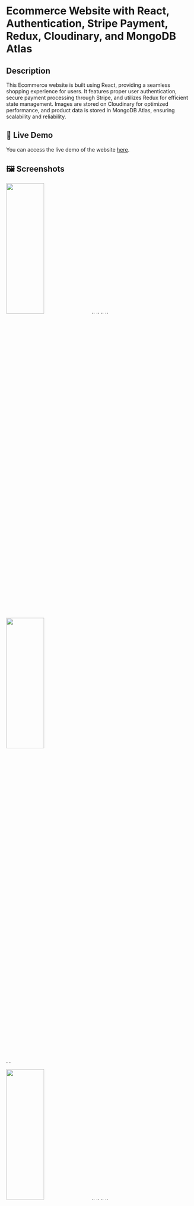 

# Ecommerce Website with React, Authentication, Stripe Payment, Redux, Cloudinary, and MongoDB Atlas
## Description

This Ecommerce website is built using React, providing a seamless shopping experience for users. It features proper user authentication, secure payment processing through Stripe, and utilizes Redux for efficient state management. Images are stored on Cloudinary for optimized performance, and product data is stored in MongoDB Atlas, ensuring scalability and reliability.

## 🚀 Live Demo

You can access the live demo of the website [here](https://your-ecommerce-website-demo-url.com).

## 🖼️ Screenshots
<p float="left">
<img src="https://github.com/Rishav2k21/Ecommerce/assets/98807848/f0bc72b0-0721-44d5-8714-7be634b98825"  width="45%" height="30%">
  .. 
  ..
  ..
  ..

<img src="https://github.com/Rishav2k21/Ecommerce/assets/98807848/3256d3eb-7913-494f-bdb5-8969d75ecdb9"  width="45%" height="30%">
</p>
.
.
<p float="left">
<img src="https://github.com/Rishav2k21/Ecommerce/assets/98807848/2771d1d4-cb09-4cc9-9afb-af299917c2da"  width="45%" height="30%">
  .. 
  ..
  ..
  ..

<img src="https://github.com/Rishav2k21/Ecommerce/assets/98807848/72b95b3f-2c8a-470d-b5a0-5694ed75f845"  width="45%" height="30%">
</p>
.
.
<p float="left">
<img src="https://github.com/Rishav2k21/Ecommerce/assets/98807848/d70751e9-d73b-4933-988f-6a194978f7aa"  width="45%" height="30%">
  .. 
  ..
  ..
  ..

<img src="https://github.com/Rishav2k21/Ecommerce/assets/98807848/e8f24198-eaff-4705-98d9-de7ee6951a63"  width="45%" height="30%">
</p>
.
.
<p float="left">
<img src="https://github.com/Rishav2k21/Ecommerce/assets/98807848/75462491-9d82-4823-956e-fd9b4a64d91c"  width="45%" height="30%">
  .. 
  ..
  ..
  ..

<img src="https://github.com/Rishav2k21/Ecommerce/assets/98807848/56ddf159-316e-4129-8537-1486f789d5fb"  width="45%" height="30%">
</p>
.
.
<p float="left">
<img src="https://github.com/Rishav2k21/Ecommerce/assets/98807848/1af1e040-e24a-4b2f-babe-8164e7a963cf"  width="45%" height="30%">
  .. 
  ..
  ..
  ..

<img src="https://github.com/Rishav2k21/Ecommerce/assets/98807848/5c70b682-965f-4ccb-bb20-8f71dac40953"  width="45%" height="30%">
</p>
.
.
<p float="left">
<img src="https://github.com/Rishav2k21/Ecommerce/assets/98807848/c15f3dc7-c9ba-430b-b2fd-5c017a5bb7ad"  width="45%" height="30%">
  .. 
  ..
  ..
  ..

<img src="https://github.com/Rishav2k21/Ecommerce/assets/98807848/c0e51c57-7edb-4175-a6da-9365e8273640"  width="45%" height="30%">
</p>
.
.
<p float="left">
<img src="https://github.com/Rishav2k21/Ecommerce/assets/98807848/5c7bfa7a-b538-4cc8-8700-1b1b60ae8f49"  width="45%" height="30%">
  .. 
  ..
  ..
  ..

<img src="https://github.com/Rishav2k21/Ecommerce/assets/98807848/605fff9b-dc70-4a1d-85de-94d199b5519a"  width="45%" height="30%">
</p>
.
.
<p float="left">
<img src="https://github.com/Rishav2k21/Ecommerce/assets/98807848/ed671e8f-d2ad-427e-b702-3dc2f9ea195e"  width="45%" height="30%">
  .. 
  ..
  ..
  ..

<img src="https://github.com/Rishav2k21/Ecommerce/assets/98807848/6f3817b6-38da-4e6c-9c16-ab5717f146fa"  width="45%" height="30%">
</p>
.
.
<p float="left">
<img src="https://github.com/Rishav2k21/Ecommerce/assets/98807848/fdf08b88-9f79-42ce-a82e-58bcd594b7d0"  width="45%" height="30%">
  .. 
  ..
  ..
  ..

<img src="https://github.com/Rishav2k21/Ecommerce/assets/98807848/08d7a14d-f103-4163-b13c-ab9dce2a5586"  width="45%" height="30%">
</p>
.
.
<p float="left">
<img src="https://github.com/Rishav2k21/Ecommerce/assets/98807848/cd873219-a13e-4a93-b98a-be24e88a9258"  width="45%" height="30%">
  .. 
  ..
  ..
  ..

<img src="https://github.com/Rishav2k21/Ecommerce/assets/98807848/08d7a14d-f103-4163-b13c-ab9dce2a5586"  width="45%" height="30%">
</p>
<p float="left">
<img src="https://github.com/Rishav2k21/Ecommerce/assets/98807848/cd873219-a13e-4a93-b98a-be24e88a9258"  width="45%" height="30%">
  .. 
  ..
  ..
  ..

<img src="https://github.com/Rishav2k21/Ecommerce/assets/98807848/4c150348-fa0a-4720-b944-ccaa18122763"  width="45%" height="30%">
</p>
<p float="left">
<img src="https://github.com/Rishav2k21/Ecommerce/assets/98807848/7f7bd63a-77ab-41bf-9688-3d3b9df2e4be"  width="45%" height="30%">
  .. 
  ..
  ..
  ..

<img src="https://github.com/Rishav2k21/Ecommerce/assets/98807848/35d81da4-c6f4-405e-9489-b7cae9278e8f"  width="45%" height="30%">
</p>
<p float="left">
<img src="https://github.com/Rishav2k21/Ecommerce/assets/98807848/2b4c39ad-c9ec-425b-a85f-96f8f3f6e1c3"  width="45%" height="30%">
  .. 
  ..
  ..
  ..

<img src="https://github.com/Rishav2k21/Ecommerce/assets/98807848/fa25a89a-ff7f-45d5-8b87-f9a38ccaac08"  width="45%" height="30%">
</p>
<p float="left">
<img src="https://github.com/Rishav2k21/Ecommerce/assets/98807848/03e69071-ae9e-443d-9af6-d8d34c5f0fd2"  width="45%" height="30%">
</p>
## Mobile view


## 🌟 Features


- **User Authentication:** Users can sign up, log in, and manage their profiles securely.
- **Product Listings:** Displaying various products with detailed information and images.
- **Product Categories:** Organizing products into categories for easy navigation.
- **Shopping Cart:** Users can add products to the cart and proceed to checkout.
- **Stripe Payment:** Secure payment processing using Stripe integration.
- **Wishlist:** Users can add products to their wishlist for future reference.
- **Reviews and Ratings:** Users can leave reviews and ratings for products they've purchased.
- **Order Management:** Users can view their order history and track order statuses.
- **Search and Filters:** Users can search for products and apply filters to find desired items.
- **Forgot Password and Reset:** Users can reset their passwords if forgotten using the email reset link.
- **Responsive Design:** Ensuring a consistent experience across various devices.
- **Error Handling and Validation:** Providing meaningful error messages and input validation for forms.
- **Pagination:** Breaking down product listings into multiple pages for better performance.
- **Social Media Sharing:** Users can share their favorite products on social media platforms


```markdown
## 📊 Dashboard

The dashboard is accessible to admin users. To access the dashboard, log in with an admin account and navigate to the dashboard section. From the dashboard, you can:

- **Edit Product Details:** Update product information like title, description, price, etc.
- **Manage Payment Status:** Handle payment statuses for orders, such as pending, paid, or refunded.
- **Order Management:** View and manage orders placed by users, update shipping status, etc.
## 🤝 Contributing

Contributions are welcome! If you find any bugs or want to add new features, please follow these steps:

1. Fork the repository.
2. Create a new branch with a descriptive name: `git checkout -b feature/your-feature-name`.
3. Make your changes and commit them: `git commit -m "Add your feature description"`.
4. Push the changes to your fork: `git push origin feature/your-feature-name`.
5. Submit a pull request, describing your changes and improvements.
## 🧰 Technologies Used

### Frontend
- React.js for building the frontend
- Redux for state management
- React Router for handling navigation
- Stripe Elements for customizing payment forms
- Cloudinary React for handling image uploads and transformations
- Axios for making HTTP requests to the backend
- React-Toastify for displaying notifications

### Backend
- Node.js and Express for the backend server
- JWT (JSON Web Tokens) for authentication
- Bcrypt.js for password hashing
- Mongoose for MongoDB object modeling
- MongoDB Atlas for database storage
- Express-validator for request validation
- Helmet and CORS for enhanced security
- Nodemailer for sending email notifications
- Pagination (e.g., mongoose-pagination) for handling large datasets

## 📜 License

[MIT License](LICENSE)

## 📞 Contact

If you have any questions, suggestions, or just want to connect, feel free to reach out to us:

- Email - rishavanand2k21@example.com


Happy shopping! 🛍️

**Essential Variables**
PORT=
DB_URI =
STRIPE_API_KEY=
STRIPE_SECRET_KEY=
JWT_SECRET=
JWT_EXPIRE=
COOKIE_EXPIRE=
SMPT_SERVICE =
SMPT_MAIL=
SMPT_PASSWORD=
SMPT_HOST=
SMPT_PORT=
CLOUDINARY_NAME
CLOUDINARY_API_KEY
CLOUDINARY_API_SECRET
_fill each filed with your info respectively_


**Instagram** Click [Here](https://www.instagram.com/riahav_02_12) **@rishavanand**

**LinkedIn** Click [Here](www.linkedin.com/in/rishav-anand-20479b244

) **@rishavanand**

